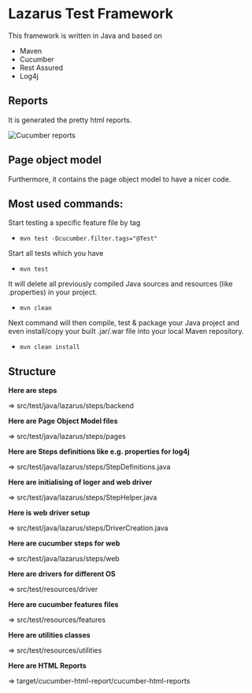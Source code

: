 # Lazarus Test Framework

This framework is written in Java and based on 

- Maven
- Cucumber
- Rest Assured
- Log4j

## Reports
It is generated the pretty html reports.

![Cucumber reports](https://i.imgur.com/zsw8DXI.png)

## Page object model
Furthermore, it contains the page object model to have a nicer code.

## Most used commands:

Start testing a specific feature file by tag
- `mvn test -Dcucumber.filter.tags="@Test"`

Start all tests which you have
- `mvn test`

It will delete all previously compiled Java sources and resources (like .properties) in your project. 
- `mvn clean`

Next command will then compile, test & package your Java project and even install/copy your built .jar/.war file into your local Maven repository.
- `mvn clean install`

## Structure

**Here are steps**

=> src/test/java/lazarus/steps/backend

**Here are Page Object Model files**

=> src/test/java/lazarus/steps/pages

**Here are Steps definitions like e.g. properties for log4j**

=> src/test/java/lazarus/steps/StepDefinitions.java

**Here are initialising of loger and web driver**

=> src/test/java/lazarus/steps/StepHelper.java

**Here is web driver setup**

=> src/test/java/lazarus/steps/DriverCreation.java

**Here are cucumber steps for web**

=> src/test/java/lazarus/steps/web

**Here are drivers for different OS**

=> src/test/resources/driver

**Here are cucumber features files**

=> src/test/resources/features

**Here are utilities classes**

=> src/test/resources/utilities

**Here are HTML Reports**

=> target/cucumber-html-report/cucumber-html-reports
